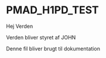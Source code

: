 # PMAD_H1PD_TEST

Hej Verden

Verden bliver styret af JOHN


Denne fil bliver brugt til dokumentation